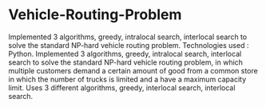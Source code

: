 # Vehicle-Routing-Problem
Implemented 3 algorithms, greedy, intralocal search, interlocal search to solve the standard NP-hard vehicle routing problem.
Technologies used : Python.
Implemented 3 algorithms, greedy, intralocal search, interlocal search to solve the standard NP-hard vehicle routing problem, in which multiple customers demand a certain amount of good from a common store in which the number of trucks is limited and a have a maximum capacity limit.
Uses 3 different algorithms, greedy, interlocal search, interlocal search.

